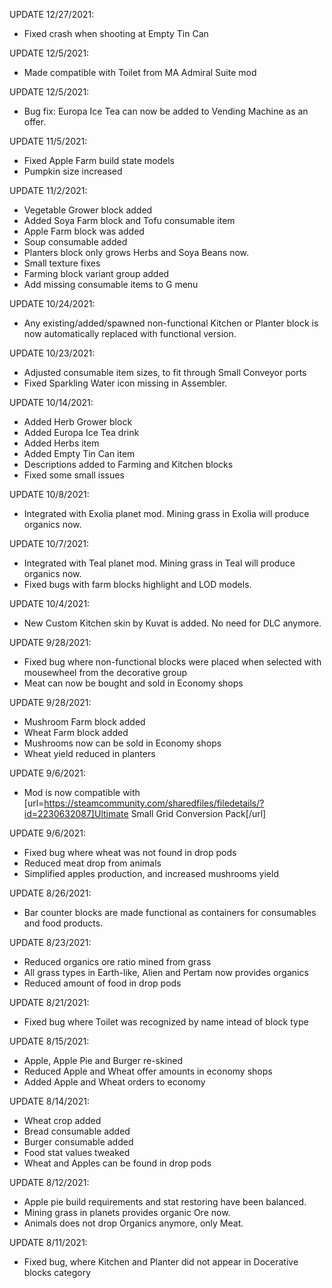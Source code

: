 UPDATE 12/27/2021:

- Fixed crash when shooting at Empty Tin Can

UPDATE 12/5/2021:

- Made compatible with Toilet from MA Admiral Suite mod

UPDATE 12/5/2021:

- Bug fix: Europa Ice Tea can now be added to Vending Machine as an offer.

UPDATE 11/5/2021:

- Fixed Apple Farm build state models
- Pumpkin size increased

UPDATE 11/2/2021:

- Vegetable Grower block added
- Added Soya Farm block and Tofu consumable item
- Apple Farm block was added
- Soup consumable added
- Planters block only grows Herbs and Soya Beans now.
- Small texture fixes
- Farming block variant group added
- Add missing consumable items to G menu

UPDATE 10/24/2021:

- Any existing/added/spawned non-functional Kitchen or Planter block is now automatically replaced with functional version.

UPDATE 10/23/2021:

- Adjusted consumable item sizes, to fit through Small Conveyor ports
- Fixed Sparkling Water icon missing in Assembler.

UPDATE 10/14/2021:

- Added Herb Grower block
- Added Europa Ice Tea drink
- Added Herbs item
- Added Empty Tin Can item
- Descriptions added to Farming and Kitchen blocks
- Fixed some small issues

UPDATE 10/8/2021:

- Integrated with Exolia planet mod. Mining grass in Exolia will produce organics now.

UPDATE 10/7/2021:

- Integrated with Teal planet mod. Mining grass in Teal will produce organics now.
- Fixed bugs with farm blocks highlight and LOD models.

UPDATE 10/4/2021:

- New Custom Kitchen skin by Kuvat is added. No need for DLC anymore.

UPDATE 9/28/2021:

- Fixed bug where non-functional blocks were placed when selected with mousewheel from the decorative group
- Meat can now be bought and sold in Economy shops

UPDATE 9/28/2021:

- Mushroom Farm block added
- Wheat Farm block added
- Mushrooms now can be sold in Economy shops
- Wheat yield reduced in planters

UPDATE 9/6/2021:

- Mod is now compatible with [url=https://steamcommunity.com/sharedfiles/filedetails/?id=2230632087]Ultimate Small Grid Conversion Pack[/url]

UPDATE 9/6/2021:

- Fixed bug where wheat was not found in drop pods
- Reduced meat drop from animals
- Simplified apples production, and increased mushrooms yield

UPDATE 8/26/2021:

- Bar counter blocks are made functional as containers for consumables and food products.

UPDATE 8/23/2021:

- Reduced organics ore ratio mined from grass
- All grass types in Earth-like, Alien and Pertam now provides organics
- Reduced amount of food in drop pods

UPDATE 8/21/2021:

- Fixed bug where Toilet was recognized by name intead of block type

UPDATE 8/15/2021:

- Apple, Apple Pie and Burger re-skined
- Reduced Apple and Wheat offer amounts in economy shops
- Added Apple and Wheat orders to economy

UPDATE 8/14/2021:

- Wheat crop added
- Bread consumable added
- Burger consumable added
- Food stat values tweaked
- Wheat and Apples can be found in drop pods

UPDATE 8/12/2021:

- Apple pie build requirements and stat restoring have been balanced.
- Mining grass in planets provides organic Ore now.
- Animals does not drop Organics anymore, only Meat.

UPDATE 8/11/2021:

- Fixed bug, where Kitchen and Planter did not appear in Docerative blocks category